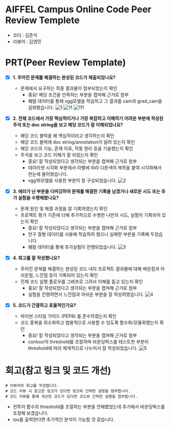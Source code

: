 # AIFFEL Campus Online Code Peer Review Templete
- 코더 : 김준석
- 리뷰어 : 김영민


# PRT(Peer Review Template)
- [x]  **1. 주어진 문제를 해결하는 완성된 코드가 제출되었나요?**
    - 문제에서 요구하는 최종 결과물이 첨부되었는지 확인
        - 중요! 해당 조건을 만족하는 부분을 캡쳐해 근거로 첨부
        - 폐렴 데이터를 통해 vgg모델을 학습하고 그 결과를 cam과 grad_cam을 살펴봤습니다.
        ![1](https://github.com/user-attachments/assets/40be4835-5659-459e-86f5-014de0a2bf06)
        ![11](https://github.com/user-attachments/assets/8fbe042a-15b2-4539-8f5a-fbb81579ca2b)
        ![111](https://github.com/user-attachments/assets/9f7c227b-0e79-437b-9c12-1bcdfdb0dc4c)
    
- [x]  **2. 전체 코드에서 가장 핵심적이거나 가장 복잡하고 이해하기 어려운 부분에 작성된 
주석 또는 doc string을 보고 해당 코드가 잘 이해되었나요?**
    - 해당 코드 블럭을 왜 핵심적이라고 생각하는지 확인
    - 해당 코드 블럭에 doc string/annotation이 달려 있는지 확인
    - 해당 코드의 기능, 존재 이유, 작동 원리 등을 기술했는지 확인
    - 주석을 보고 코드 이해가 잘 되었는지 확인
        - 중요! 잘 작성되었다고 생각되는 부분을 캡쳐해 근거로 첨부
        - 데이터셋 시각화 부분에서 라벨에 따라 다른색의 제목을 붙여 시각화해서 한눈에 들어왔습니다.
        - vgg16모델을 사용한 부분이 잘 구성되었습니다.
        ![2](https://github.com/user-attachments/assets/e16d188d-0a33-4a83-8a2f-004cdf535b5d)
        
- [x]  **3. 에러가 난 부분을 디버깅하여 문제를 해결한 기록을 남겼거나
새로운 시도 또는 추가 실험을 수행해봤나요?**
    - 문제 원인 및 해결 과정을 잘 기록하였는지 확인
    - 프로젝트 평가 기준에 더해 추가적으로 수행한 나만의 시도, 
    실험이 기록되어 있는지 확인
        - 중요! 잘 작성되었다고 생각되는 부분을 캡쳐해 근거로 첨부
        - 안구 질병 데이터를 사용해 학습하려 했으나 실패한 부분을 기록해 두었습니다.
        - 폐렴 데이터를 통해 추가실험이 진행되었습니다.
        ![3](https://github.com/user-attachments/assets/eec79b2f-a75c-4c04-9e02-ba22f5885b24)
        
- [x]  **4. 회고를 잘 작성했나요?**
    - 주어진 문제를 해결하는 완성된 코드 내지 프로젝트 결과물에 대해
    배운점과 아쉬운점, 느낀점 등이 기록되어 있는지 확인
    - 전체 코드 실행 플로우를 그래프로 그려서 이해를 돕고 있는지 확인
        - 중요! 잘 작성되었다고 생각되는 부분을 캡쳐해 근거로 첨부
        - 실험을 진행하면서 느낀점과 아쉬운 부분을 잘 작성하였습니다.
        ![4](https://github.com/user-attachments/assets/ecc8cd0c-7a9c-499a-80a9-38191bf4afb2)
        
- [x]  **5. 코드가 간결하고 효율적인가요?**
    - 파이썬 스타일 가이드 (PEP8) 를 준수하였는지 확인
    - 코드 중복을 최소화하고 범용적으로 사용할 수 있도록 함수화/모듈화했는지 확인
        - 중요! 잘 작성되었다고 생각되는 부분을 캡쳐해 근거로 첨부
        - contour의 threshold를 조절하며 바운딩박스를 테스트한 부분이 threshold에 따라 체계적으로 나누어서 잘 작성되었습니다.
        ![5](https://github.com/user-attachments/assets/d73d4748-98e6-4204-977f-32214c7c419b)


# 회고(참고 링크 및 코드 개선)
```
# 리뷰어의 회고를 작성합니다.
# 코드 리뷰 시 참고한 링크가 있다면 링크와 간략한 설명을 첨부합니다.
# 코드 리뷰를 통해 개선한 코드가 있다면 코드와 간략한 설명을 첨부합니다.
```
- 컨투어 함수의 threshold를 조절하는 부분을 안해봤었는데 추가해서 바운딩박스를 조정해 보겠습니다.
- iou를 출력한다면 추가적인 분석이 가능할 것 같습니다.